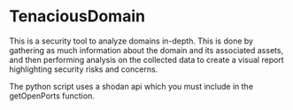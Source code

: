 # TenaciousDomain
This is a security tool to analyze domains in-depth. This is done by gathering as much information about the domain and its associated assets, and then performing analysis on the collected data to create a visual report highlighting security risks and concerns.


The python script uses a shodan api which you must include in the getOpenPorts function.
